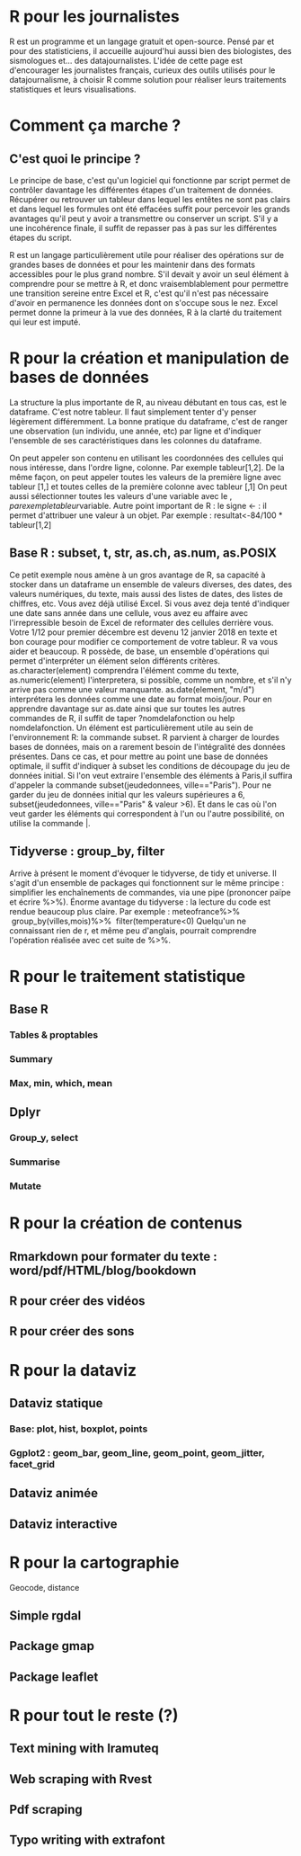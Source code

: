 # R pour les journalistes
R est un programme et un langage gratuit et open-source. Pensé par et pour des statisticiens, il accueille aujourd'hui aussi bien des biologistes, des sismologues et... des datajournalistes.
L'idée de cette page est d'encourager les journalistes français, curieux des outils utilisés pour le datajournalisme, à choisir R comme solution pour réaliser leurs traitements statistiques et leurs visualisations.

# Comment ça marche ?

## C'est quoi le principe ? 

Le principe de base, c'est qu'un logiciel qui fonctionne par script permet de contrôler davantage les différentes étapes d'un traitement de données. Récupérer ou retrouver un tableur dans lequel les entêtes ne sont pas clairs et dans lequel les formules ont été effacées suffit pour percevoir les grands avantages qu'il peut y avoir a transmettre ou conserver un script.
S'il y a une incohérence finale, il suffit de repasser pas à pas sur les différentes étapes du script.

R est un langage particulièrement utile pour réaliser des opérations sur de grandes bases de données et pour les maintenir dans des formats accessibles pour le plus grand nombre.
S'il devait y avoir un seul élément à comprendre pour se mettre à R, et donc vraisemblablement pour permettre une transition sereine entre Excel et R, c'est qu'il n'est pas nécessaire d'avoir en permanence les données dont on s'occupe sous le nez. Excel permet donne la primeur à la vue des données, R à la clarté du traitement qui leur est imputé.

# R pour la création et manipulation de bases de données

La structure la plus importante de R, au niveau débutant en tous cas, est le dataframe. C'est notre tableur. Il faut simplement tenter d'y penser légèrement différemment. La bonne pratique du dataframe, c'est de ranger une observation (un individu, une année, etc) par ligne et d'indiquer l'ensemble de ses caractéristiques dans les colonnes du dataframe.

On peut appeler son contenu en utilisant les coordonnées des cellules qui nous intéresse, dans l'ordre ligne, colonne. Par exemple tableur[1,2]. De la même façon, on peut appeler toutes les valeurs de la première ligne avec tableur [1,] et toutes celles de la première colonne avec tableur [,1]
On peut aussi sélectionner toutes les valeurs d'une variable avec le $, par exemple tableur$variable.
Autre point important de R : le signe <- : il permet d'attribuer une valeur à un objet. Par exemple : resultat<-84/100 * tableur[1,2]

## Base R : subset, t, str, as.ch, as.num, as.POSIX
Ce petit exemple nous amène à un gros avantage de R, sa capacité à stocker dans un dataframe un ensemble de valeurs diverses, des dates, des valeurs numériques, du texte, mais aussi des listes de dates, des listes de chiffres, etc.
Vous avez déjà utilisé Excel. Si vous avez deja tenté d'indiquer une date sans année dans une cellule, vous avez eu affaire avec l'irrepressible besoin de Excel de reformater des cellules derrière vous. Votre 1/12 pour premier décembre est devenu 12 janvier 2018 en texte et bon courage pour modifier ce comportement de votre tableur. R va vous aider et beaucoup.
R possède, de base, un ensemble d'opérations qui permet d'interpréter un élément selon différents critères. as.character(element) comprendra l'élément comme du texte, as.numeric(element) l'interpretera, si possible, comme un nombre, et s'il n'y arrive pas comme une valeur manquante. as.date(element, "m/d") interprétera les données comme une date au format mois/jour. Pour en apprendre davantage sur as.date ainsi que sur toutes les autres commandes de R, il suffit de taper ?nomdelafonction ou help nomdelafonction.
Un élément est particulièrement utile au sein de l'environnement R: la commande subset. R parvient à charger de lourdes bases de données, mais on a rarement besoin de l'intégralité des données présentes. Dans ce cas, et pour mettre au point une base de données optimale, il suffit d'indiquer à subset les conditions de découpage du jeu de données initial. 
Si l'on veut extraire l'ensemble des éléments à Paris,il suffira d'appeler la commande subset(jeudedonnees, ville=="Paris").
Pour ne garder du jeu de données initial qur les valeurs supérieures a 6, subset(jeudedonnees, ville=="Paris" & valeur >6). Et dans le cas où l'on veut garder les éléments qui correspondent à l'un ou l'autre possibilité, on utilise la commande |.

## Tidyverse : group_by, filter
Arrive à présent le moment d'évoquer le tidyverse, de tidy et universe. Il s'agit d'un ensemble de packages qui fonctionnent sur le même principe : simplifier les enchaînements de commandes, via une pipe (prononcer païpe et écrire %>%).
Énorme avantage du tidyverse : la lecture du code est rendue beaucoup plus claire. Par exemple : 
meteofrance%>%
  group_by(villes,mois)%>%
  filter(temperature<0)
Quelqu'un ne connaissant rien de r, et même peu d'anglais, pourrait comprendre l'opération réalisée avec cet suite de %>%.

# R pour le traitement statistique

## Base R
### Tables &  proptables
### Summary
### Max, min, which, mean
## Dplyr
### Group_y, select
### Summarise
### Mutate

# R pour la création de contenus

## Rmarkdown pour formater du texte : word/pdf/HTML/blog/bookdown

## R pour créer des vidéos

## R pour créer des sons

# R pour la dataviz

## Dataviz statique
### Base: plot, hist, boxplot, points
### Ggplot2 : geom_bar, geom_line, geom_point, geom_jitter, facet_grid

## Dataviz animée

## Dataviz interactive

# R pour la cartographie

Geocode, distance
## Simple rgdal
## Package gmap
## Package leaflet



# R pour tout le reste (?)
## Text mining with Iramuteq
## Web scraping with Rvest
## Pdf scraping
## Typo writing with extrafont
